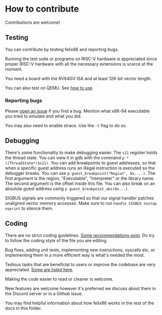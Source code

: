 # How to contribute

Contributions are welcome!

## Testing
You can contribute by testing felix86 and reporting bugs.

Running the test suite or programs on RISC-V hardware is appreciated since proper RISC-V hardware with all the necessary extensions is scarce at the moment.

You need a board with the RV64GV ISA and at least 128-bit vector length.

You can also test on QEMU. See [how to use](./../how-to-use.md).

### Reporting bugs
Please [open an issue](https://github.com/OFFTKP/felix86/issues/new) if you find a bug.
Mention what x86-64 executable you tried to emulate and what you did.

You may also need to enable strace. Use the `-t` flag to do so.

## Debugging
There's some functionality to make debugging easier. The `s11` register holds the thread state. You can view it in gdb with the command `p *((ThreadState*)$s11)`. You can add breakpoints to guest addresses, so that when a specific guest address runs an illegal instruction is executed so the debugger breaks. You can use `p guest_breakpoint("Region", 0x....)`. The first argument is the region, "Executable", "Interpreter" or the library name. The second argument is the offset inside this file. You can also break on an absolute guest address using `p guest_breakpoint_abs(0x...)`.

SIGBUS signals are commonly triggered so that our signal handler patches unaligned vector memory accesses. Make sure to run `handle SIGBUS nostop noprint` to silence them.

## Coding
There are no strict coding guidelines. [Some recommendations exist](./conventions.md).
Do try to follow the coding style of the file you are editing.

Bug fixes, adding unit tests, implementing new instructions, syscalls etc. or implementing them in a more efficient way is what's needed the most.

Tedious tasks that are beneficial to users or improve the codebase are very appreciated. [Some are listed here](./tedious-tasks.md).

Making the code easier to read or cleaner is welcome.

New features are welcome however it's preferred we discuss about them in the Discord server or in a Github issue.

You may find helpful information about how felix86 works in the rest of the docs in this folder.